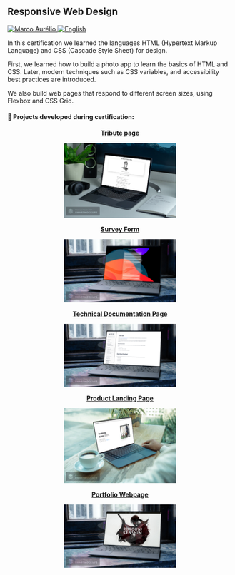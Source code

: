 ## Responsive Web Design

<p align="left">	
   <a href="https://www.linkedin.com/in/omarcoaur3lio/">
      <img alt="Marco Aurélio" src="https://img.shields.io/badge/-Marco Aurélio-000?style=flat&logo=Linkedin&logoColor=000&labelColor=A9E8E0" />
   </a>
   <a href="./README_pt.md">
      <img alt="English" src="https://img.shields.io/badge/-Read in Portuguese -000?style=flat&logo=google-translate&logoColor=000&labelColor=A9E8E0" />
   </a>
</p>


In this certification we learned the languages HTML (Hypertext Markup Language) and CSS (Cascade Style Sheet) for design. 

First, we learned how to build a photo app to learn the basics of HTML and CSS. Later, modern techniques such as CSS variables, and accessibility best practices are introduced. 

We also build web pages that respond to different screen sizes, using Flexbox and CSS Grid.

#### :rocket: Projects developed during certification:
    

<p align="center">
    <b><a href="./Tribute Page">Tribute page</a></b>
</p>

<p align="center">
  <img src="../.github/tribute_page.jpg" alt="demonstracao" width="50%" />
</p>

<p align="center">
    <b><a href="./Survey Form">Survey Form</a></b>
</p>

<p align="center">
  <img src="../.github/survey_form2.jpg" alt="demonstracao" width="50%" />
</p>

<p align="center">
    <b><a href="./Technical Documentation Page">Technical Documentation Page</a></b>
</p>

<p align="center">
  <img src="../.github/tdp.jpg" alt="demonstracao" width="50%" />
</p>

<p align="center">
    <b><a href="./Product Landing Page">Product Landing Page</a></b>
</p>

<p align="center">
  <img src="../.github/landing.jpg" alt="demonstracao" width="50%" />
</p>

<p align="center">
    <b><a href="./Personal Portfolio">Portfolio Webpage<a></b>
</p>

<p align="center">
  <img src="../.github/portfolio.jpg" alt="demonstracao" width="50%" />
</p>
